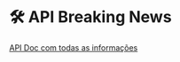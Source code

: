# 🛠️ API Breaking News

[API Doc com todas as informações](https://api-breaking-news.onrender.com/doc/)
